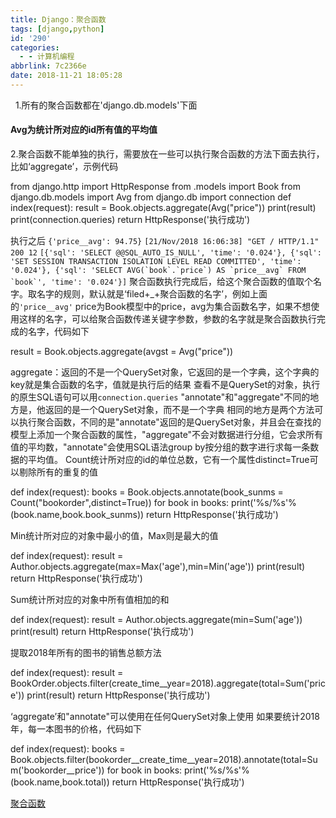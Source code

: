 ```yaml
---
title: Django：聚合函数
tags: [django,python]
id: '290'
categories:
  - - 计算机编程
abbrlink: 7c2366e
date: 2018-11-21 18:05:28
---
```


  1.所有的聚合函数都在'django.db.models'下面

#### Avg为统计所对应的id所有值的平均值

2.聚合函数不能单独的执行，需要放在一些可以执行聚合函数的方法下面去执行，比如‘aggregate’，示例代码

from django.http import HttpResponse
from .models import Book
from django.db.models import Avg
from django.db import connection
def index(request):
    result = Book.objects.aggregate(Avg("price"))
    print(result)
    print(connection.queries)
    return HttpResponse('执行成功')

执行之后 `{'price__avg': 94.75}` `[21/Nov/2018 16:06:38] "GET / HTTP/1.1" 200 12` ``[{'sql': 'SELECT @@SQL_AUTO_IS_NULL', 'time': '0.024'}, {'sql': 'SET SESSION TRANSACTION ISOLATION LEVEL READ COMMITTED', 'time': '0.024'}, {'sql': 'SELECT AVG(`book`.`price`) AS `price__avg` FROM `book`', 'time': '0.024'}]`` 聚合函数执行完成后，给这个聚合函数的值取个名字。取名字的规则，默认就是‘filed+\_+聚合函数的名字’，例如上面的`'price__avg'` price为Book模型中的price，avg为集合函数名字，如果不想使用这样的名字，可以给聚合函数传递关键字参数，参数的名字就是聚合函数执行完成的名字，代码如下

result = Book.objects.aggregate(avgst = Avg("price"))

aggregate：返回的不是一个QuerySet对象，它返回的是一个字典，这个字典的key就是集合函数的名字，值就是执行后的结果 查看不是QuerySet的对象，执行的原生SQL语句可以用`connection.queries` "annotate"和"aggregate"不同的地方是，他返回的是一个QuerySet对象，而不是一个字典 相同的地方是两个方法可以执行聚合函数，不同的是"annotate"返回的是QuerySet对象，并且会在查找的模型上添加一个聚合函数的属性，"aggregate"不会对数据进行分组，它会求所有值的平均数，"annotate"会使用SQL语法group by按分组的数字进行求每一条数据的平均值。 Count统计所对应的id的单位总数，它有一个属性distinct=True可以剔除所有的重复的值

def index(request):
    books = Book.objects.annotate(book\_sunms = Count("bookorder",distinct=True))
    for book in books:
        print('%s/%s'% (book.name,book.book\_sunms))
    return HttpResponse('执行成功')

Min统计所对应的对象中最小的值，Max则是最大的值

def index(request):
    result = Author.objects.aggregate(max=Max('age'),min=Min('age'))
    print(result)
    return HttpResponse('执行成功')

Sum统计所对应的对象中所有值相加的和

def index(request):
    result = Author.objects.aggregate(min=Sum('age'))
    print(result)
    return HttpResponse('执行成功')

提取2018年所有的图书的销售总额方法

def index(request):
    result = BookOrder.objects.filter(create\_time\_\_year=2018).aggregate(total=Sum('price'))
    print(result)
    return HttpResponse('执行成功')

‘aggregate’和"annotate"可以使用在任何QuerySet对象上使用 如果要统计2018年，每一本图书的价格，代码如下

def index(request):
    books = Book.objects.filter(bookorder\_\_create\_time\_\_year=2018).annotate(total=Sum('bookorder\_\_price'))
    for book in books:
        print('%s/%s'% (book.name,book.total))
    return HttpResponse('执行成功')

[聚合函数](https://gitee.com/wittzhang/pic332b/raw/master/wp-content/uploads/2018/11/聚合函数.zip)